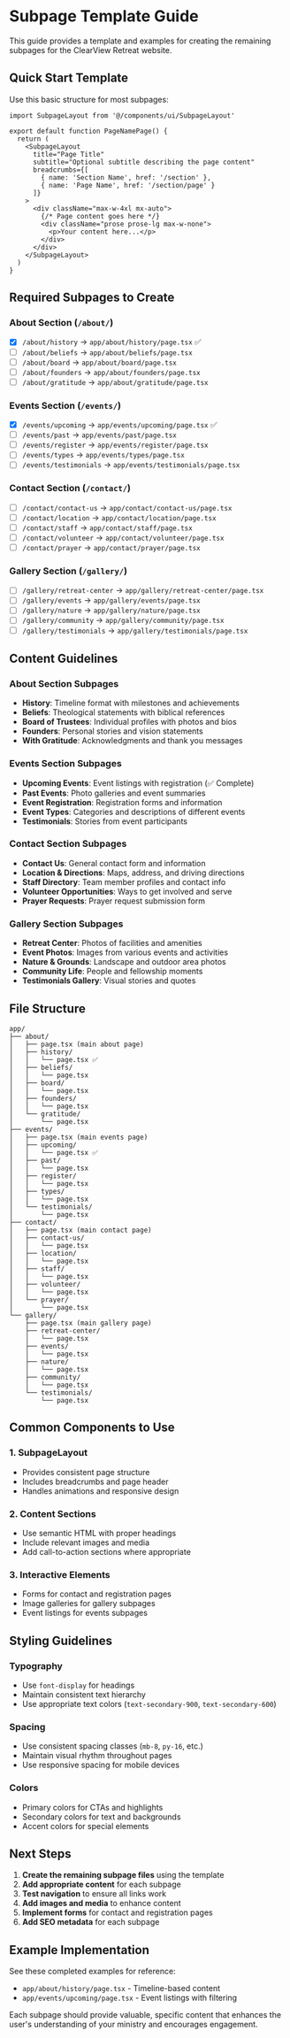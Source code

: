 # Subpage Template Guide

This guide provides a template and examples for creating the remaining subpages for the ClearView Retreat website.

## Quick Start Template

Use this basic structure for most subpages:

```tsx
import SubpageLayout from '@/components/ui/SubpageLayout'

export default function PageNamePage() {
  return (
    <SubpageLayout
      title="Page Title"
      subtitle="Optional subtitle describing the page content"
      breadcrumbs={[
        { name: 'Section Name', href: '/section' },
        { name: 'Page Name', href: '/section/page' }
      ]}
    >
      <div className="max-w-4xl mx-auto">
        {/* Page content goes here */}
        <div className="prose prose-lg max-w-none">
          <p>Your content here...</p>
        </div>
      </div>
    </SubpageLayout>
  )
}
```

## Required Subpages to Create

### About Section (`/about/`)
- [x] `/about/history` → `app/about/history/page.tsx` ✅
- [ ] `/about/beliefs` → `app/about/beliefs/page.tsx`
- [ ] `/about/board` → `app/about/board/page.tsx`
- [ ] `/about/founders` → `app/about/founders/page.tsx`
- [ ] `/about/gratitude` → `app/about/gratitude/page.tsx`

### Events Section (`/events/`)
- [x] `/events/upcoming` → `app/events/upcoming/page.tsx` ✅
- [ ] `/events/past` → `app/events/past/page.tsx`
- [ ] `/events/register` → `app/events/register/page.tsx`
- [ ] `/events/types` → `app/events/types/page.tsx`
- [ ] `/events/testimonials` → `app/events/testimonials/page.tsx`

### Contact Section (`/contact/`)
- [ ] `/contact/contact-us` → `app/contact/contact-us/page.tsx`
- [ ] `/contact/location` → `app/contact/location/page.tsx`
- [ ] `/contact/staff` → `app/contact/staff/page.tsx`
- [ ] `/contact/volunteer` → `app/contact/volunteer/page.tsx`
- [ ] `/contact/prayer` → `app/contact/prayer/page.tsx`

### Gallery Section (`/gallery/`)
- [ ] `/gallery/retreat-center` → `app/gallery/retreat-center/page.tsx`
- [ ] `/gallery/events` → `app/gallery/events/page.tsx`
- [ ] `/gallery/nature` → `app/gallery/nature/page.tsx`
- [ ] `/gallery/community` → `app/gallery/community/page.tsx`
- [ ] `/gallery/testimonials` → `app/gallery/testimonials/page.tsx`

## Content Guidelines

### About Section Subpages
- **History**: Timeline format with milestones and achievements
- **Beliefs**: Theological statements with biblical references
- **Board of Trustees**: Individual profiles with photos and bios
- **Founders**: Personal stories and vision statements
- **With Gratitude**: Acknowledgments and thank you messages

### Events Section Subpages
- **Upcoming Events**: Event listings with registration (✅ Complete)
- **Past Events**: Photo galleries and event summaries
- **Event Registration**: Registration forms and information
- **Event Types**: Categories and descriptions of different events
- **Testimonials**: Stories from event participants

### Contact Section Subpages
- **Contact Us**: General contact form and information
- **Location & Directions**: Maps, address, and driving directions
- **Staff Directory**: Team member profiles and contact info
- **Volunteer Opportunities**: Ways to get involved and serve
- **Prayer Requests**: Prayer request submission form

### Gallery Section Subpages
- **Retreat Center**: Photos of facilities and amenities
- **Event Photos**: Images from various events and activities
- **Nature & Grounds**: Landscape and outdoor area photos
- **Community Life**: People and fellowship moments
- **Testimonials Gallery**: Visual stories and quotes

## File Structure

```
app/
├── about/
│   ├── page.tsx (main about page)
│   ├── history/
│   │   └── page.tsx ✅
│   ├── beliefs/
│   │   └── page.tsx
│   ├── board/
│   │   └── page.tsx
│   ├── founders/
│   │   └── page.tsx
│   └── gratitude/
│       └── page.tsx
├── events/
│   ├── page.tsx (main events page)
│   ├── upcoming/
│   │   └── page.tsx ✅
│   ├── past/
│   │   └── page.tsx
│   ├── register/
│   │   └── page.tsx
│   ├── types/
│   │   └── page.tsx
│   └── testimonials/
│       └── page.tsx
├── contact/
│   ├── page.tsx (main contact page)
│   ├── contact-us/
│   │   └── page.tsx
│   ├── location/
│   │   └── page.tsx
│   ├── staff/
│   │   └── page.tsx
│   ├── volunteer/
│   │   └── page.tsx
│   └── prayer/
│       └── page.tsx
└── gallery/
    ├── page.tsx (main gallery page)
    ├── retreat-center/
    │   └── page.tsx
    ├── events/
    │   └── page.tsx
    ├── nature/
    │   └── page.tsx
    ├── community/
    │   └── page.tsx
    └── testimonials/
        └── page.tsx
```

## Common Components to Use

### 1. SubpageLayout
- Provides consistent page structure
- Includes breadcrumbs and page header
- Handles animations and responsive design

### 2. Content Sections
- Use semantic HTML with proper headings
- Include relevant images and media
- Add call-to-action sections where appropriate

### 3. Interactive Elements
- Forms for contact and registration pages
- Image galleries for gallery subpages
- Event listings for events subpages

## Styling Guidelines

### Typography
- Use `font-display` for headings
- Maintain consistent text hierarchy
- Use appropriate text colors (`text-secondary-900`, `text-secondary-600`)

### Spacing
- Use consistent spacing classes (`mb-8`, `py-16`, etc.)
- Maintain visual rhythm throughout pages
- Use responsive spacing for mobile devices

### Colors
- Primary colors for CTAs and highlights
- Secondary colors for text and backgrounds
- Accent colors for special elements

## Next Steps

1. **Create the remaining subpage files** using the template
2. **Add appropriate content** for each subpage
3. **Test navigation** to ensure all links work
4. **Add images and media** to enhance content
5. **Implement forms** for contact and registration pages
6. **Add SEO metadata** for each subpage

## Example Implementation

See these completed examples for reference:
- `app/about/history/page.tsx` - Timeline-based content
- `app/events/upcoming/page.tsx` - Event listings with filtering

Each subpage should provide valuable, specific content that enhances the user's understanding of your ministry and encourages engagement.
